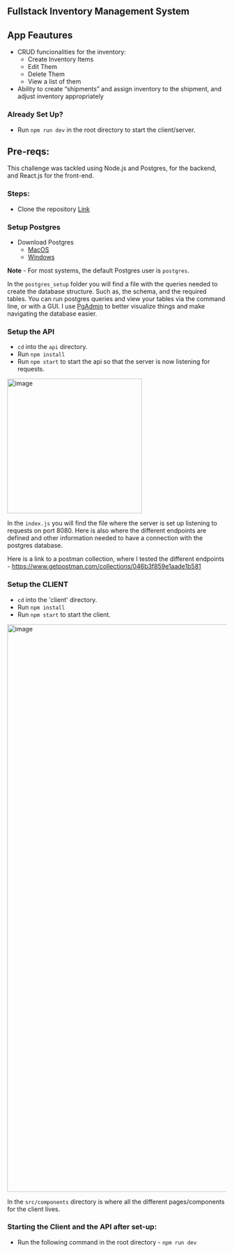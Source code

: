 
## Fullstack Inventory Management System

## App Feautures
* CRUD funcionalities for the inventory:
   * Create Inventory Items
   * Edit Them
   * Delete Them
   * View a list of them
* Ability to create “shipments” and assign inventory to the shipment, and adjust inventory appropriately

### Already Set Up?
* Run `npm run dev` in the root directory to start the client/server.

## Pre-reqs:
This challenge was tackled using Node.js and Postgres, for the backend, and React.js for the front-end.

### Steps:
* Clone the repository [Link](https://github.com/Martje55555/Fall-2022-Shopify-Intern-Challenge)

### Setup Postgres

* Download Postgres 
    * [MacOS](https://www.postgresql.org/download/macosx/)
    * [Windows](https://www.postgresql.org/download/windows/)

**Note** - For most systems, the default Postgres user is `postgres`.

In the `postgres_setup` folder you will find a file with the queries needed to create the database structure. Such as, the schema, and the required tables. You can run postgres queries and view your tables via the command line, or with a GUI. I use [PgAdmin](https://www.pgadmin.org/download/) to better visualize things and make navigating the database easier.

### Setup the API
   * `cd` into the `api` directory.
   * Run `npm install`
   * Run `npm start` to start the api so that the server is now listening for requests.

<img width="309" alt="image" src="https://user-images.githubusercontent.com/71607977/169715904-ed96ce23-d99a-4a39-a34b-a90fdc389f3a.png">

In the `index.js` you will find the file where the server is set up listening to requests on port 8080. Here is also where the different endpoints are defined and other information needed to have a connection with the postgres database. 

Here is a link to a postman collection, where I tested the different endpoints - https://www.getpostman.com/collections/046b3f859e1aade1b581

### Setup the CLIENT
   * `cd` into the 'client' directory.
   * Run `npm install`
   * Run `npm start` to start the client.
 <img width="1303" alt="image" src="https://user-images.githubusercontent.com/71607977/169715975-1069d219-0d47-4d37-81cc-66943d2a4692.png">
 
 In the `src/components` directory is where all the different pages/components for the client lives.

 ### Starting the Client and the API after set-up:
 * Run the following command in the root directory - `npm run dev`

